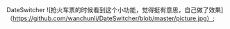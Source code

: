 DateSwitcher 
![抢火车票的时候看到这个小功能，觉得挺有意思，自己做了效果]（https://github.com/wanchunli/DateSwitcher/blob/master/picture.jpg）;
